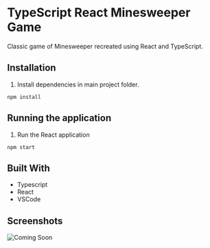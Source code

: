 # TypeScript React Minesweeper Game

Classic game of Minesweeper recreated using React and TypeScript.

## Installation

1. Install dependencies in main project folder.

```
npm install
```

## Running the application

1. Run the React application

```
npm start
```

## Built With

- Typescript
- React
- VSCode

## Screenshots

![Coming Soon](https://upload.wikimedia.org/wikipedia/commons/8/80/Comingsoon.png "Coming Soon")
